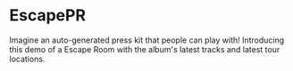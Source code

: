 # EscapePR
Imagine an auto-generated press kit that people can play with! Introducing this demo of a Escape Room with the album's latest tracks and latest tour locations.
